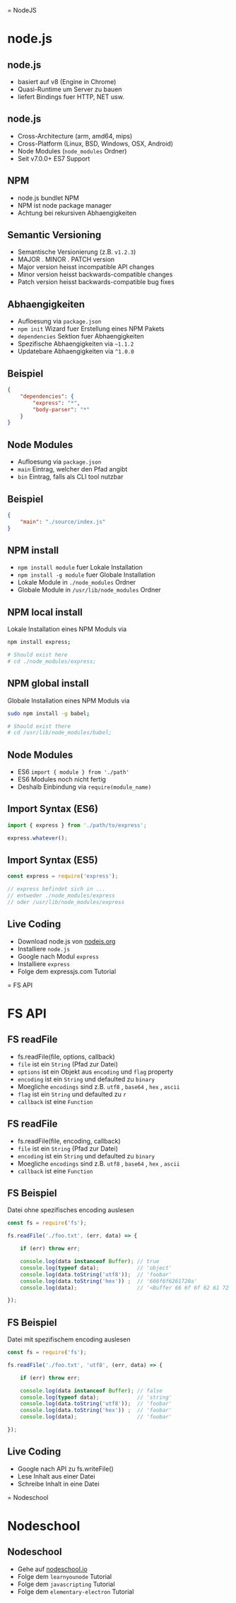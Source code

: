 
= NodeJS

# node.js

## node.js

- basiert auf v8 (Engine in Chrome)
- Quasi-Runtime um Server zu bauen
- liefert Bindings fuer HTTP, NET usw.


## node.js

- Cross-Architecture (arm, amd64, mips)
- Cross-Platform (Linux, BSD, Windows, OSX, Android)
- Node Modules (`node_modules` Ordner)
- Seit v7.0.0+ ES7 Support


## NPM

- node.js bundlet NPM
- NPM ist node package manager
- Achtung bei rekursiven Abhaengigkeiten


## Semantic Versioning

- Semantische Versionierung (z.B. `v1.2.3`)
- MAJOR . MINOR . PATCH version
- Major version heisst incompatible API changes
- Minor version heisst backwards-compatible changes
- Patch version heisst backwards-compatible bug fixes


## Abhaengigkeiten

- Aufloesung via `package.json`
- `npm init` Wizard fuer Erstellung eines NPM Pakets
- `dependencies` Sektion fuer Abhaengigkeiten
- Spezifische Abhaengigkeiten via `~1.1.2`
- Updatebare Abhaengigkeiten via `^1.0.0`


## Beispiel

```json
{
	"dependencies": {
		"express": "*",
		"body-parser": "*"
	}
}
```


## Node Modules

- Aufloesung via `package.json`
- `main` Eintrag, welcher den Pfad angibt
- `bin` Eintrag, falls als CLI tool nutzbar


## Beispiel

```json
{
	"main": "./source/index.js"
}
```


## NPM install

- `npm install module` fuer Lokale Installation
- `npm install -g module` fuer Globale Installation
- Lokale Module in `./node_modules` Ordner
- Globale Module in `/usr/lib/node_modules` Ordner


## NPM local install

Lokale Installation eines NPM Moduls via

```bash
npm install express;

# Should exist here
# cd ./node_modules/express;
```


## NPM global install

Globale Installation eines NPM Moduls via

```bash
sudo npm install -g babel;

# Should exist there
# cd /usr/lib/node_modules/babel;
```


## Node Modules

- ES6 `import { module } from './path'`
- ES6 Modules noch nicht fertig
- Deshalb Einbindung via `require(module_name)`


## Import Syntax (ES6)

```javascript
import { express } from './path/to/express';

express.whatever();
```


## Import Syntax (ES5)

```javascript
const express = require('express');

// express befindet sich in ...
// entweder ./node_modules/express
// oder /usr/lib/node_modules/express
```


## Live Coding

- Download node.js von [nodejs.org](https://nodejs.org)
- Installiere `node.js`
- Google nach Modul `express`
- Installiere `express`
- Folge dem expressjs.com Tutorial



= FS API

# FS API

## FS readFile

- fs.readFile(file, options, callback)
- `file` ist ein `String` (Pfad zur Datei)
- `options` ist ein Objekt aus `encoding` und `flag` property
- `encoding` ist ein `String` und defaulted zu `binary`
- Moegliche `encodings` sind z.B. `utf8` , `base64` , `hex` , `ascii`
- `flag` ist ein `String` und defaulted zu `r`
- `callback` ist eine `Function`


## FS readFile

- fs.readFile(file, encoding, callback)
- `file` ist ein `String` (Pfad zur Datei)
- `encoding` ist ein `String` und defaulted zu `binary`
- Moegliche `encodings` sind z.B. `utf8` , `base64` , `hex` , `ascii`
- `callback` ist eine `Function`


## FS Beispiel

Datei ohne spezifisches encoding auslesen

```javascript
const fs = require('fs');

fs.readFile('./foo.txt', (err, data) => {

	if (err) throw err;

	console.log(data instanceof Buffer); // true
	console.log(typeof data);            // 'object'
	console.log(data.toString('utf8'));  // 'foobar'
	console.log(data.toString('hex')) ;  // '666f6f6261720a'
	console.log(data);                   // '<Buffer 66 6f 6f 62 61 72 0a>'

});
```


## FS Beispiel

Datei mit spezifischem encoding auslesen

```javascript
const fs = require('fs');

fs.readFile('./foo.txt', 'utf8', (err, data) => {

	if (err) throw err;

	console.log(data instanceof Buffer); // false
	console.log(typeof data);            // 'string'
	console.log(data.toString('utf8'));  // 'foobar'
	console.log(data.toString('hex')) ;  // 'foobar'
	console.log(data);                   // 'foobar'

});
```


## Live Coding

- Google nach API zu fs.writeFile()
- Lese Inhalt aus einer Datei
- Schreibe Inhalt in eine Datei


= Nodeschool

# Nodeschool

## Nodeschool

- Gehe auf [nodeschool.io](https://nodeschool.io)
- Folge dem `learnyounode` Tutorial
- Folge dem `javascripting` Tutorial
- Folge dem `elementary-electron` Tutorial

